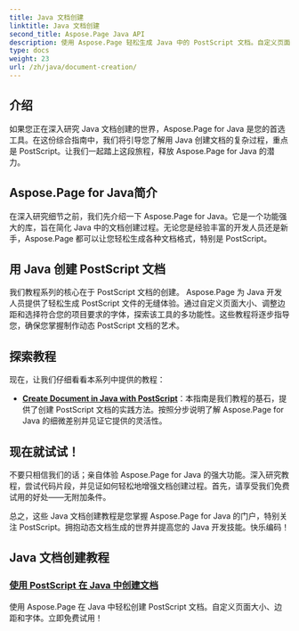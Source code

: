 ```yaml
---
title: Java 文档创建
linktitle: Java 文档创建
second_title: Aspose.Page Java API
description: 使用 Aspose.Page 轻松生成 Java 中的 PostScript 文档。自定义页面大小、边距和字体。深入研究 Java 文档创建教程。
type: docs
weight: 23
url: /zh/java/document-creation/
---
```

## 介绍

如果您正在深入研究 Java 文档创建的世界，Aspose.Page for Java 是您的首选工具。在这份综合指南中，我们将引导您了解用 Java 创建文档的复杂过程，重点是 PostScript。让我们一起踏上这段旅程，释放 Aspose.Page for Java 的潜力。

## Aspose.Page for Java简介

在深入研究细节之前，我们先介绍一下 Aspose.Page for Java。它是一个功能强大的库，旨在简化 Java 中的文档创建过程。无论您是经验丰富的开发人员还是新手，Aspose.Page 都可以让您轻松生成各种文档格式，特别是 PostScript。

## 用 Java 创建 PostScript 文档

我们教程系列的核心在于 PostScript 文档的创建。 Aspose.Page 为 Java 开发人员提供了轻松生成 PostScript 文件的无缝体验。通过自定义页面大小、调整边距和选择符合您的项目要求的字体，探索该工具的多功能性。这些教程将逐步指导您，确保您掌握制作动态 PostScript 文档的艺术。

## 探索教程

现在，让我们仔细看看本系列中提供的教程：

- **[Create Document in Java with PostScript](./postscript/)**：本指南是我们教程的基石，提供了创建 PostScript 文档的实践方法。按照分步说明了解 Aspose.Page for Java 的细微差别并见证它提供的灵活性。

## 现在就试试！

不要只相信我们的话；亲自体验 Aspose.Page for Java 的强大功能。深入研究教程，尝试代码片段，并见证如何轻松地增强文档创建过程。首先，请享受我们免费试用的好处——无附加条件。

总之，这些 Java 文档创建教程是您掌握 Aspose.Page for Java 的门户，特别关注 PostScript。拥抱动态文档生成的世界并提高您的 Java 开发技能。快乐编码！
## Java 文档创建教程
### [使用 PostScript 在 Java 中创建文档](./postscript/)
使用 Aspose.Page 在 Java 中轻松创建 PostScript 文档。自定义页面大小、边距和字体。立即免费试用！